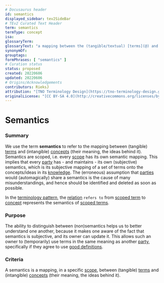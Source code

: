```yaml
---
# Docusaurus header
id: semantics
displayed_sidebar: tev2SideBar
# TEv2 Curated Text Header
term: semantics
termType: concept
isa:
glossaryTerm:
glossaryText: "a mapping between the (tangible/textual) [terms](@) and (intangible) ideas/[concepts](@) - their meaning."
synonymOf:
grouptags:
formPhrases: [ "semantics" ]
# Curation status
status: proposed
created: 20220606
updated: 20220606
# Origins/Acknowledgements
contributors: RieksJ
attribution: "[TNO Terminology Design](https://tno-terminology-design.github.io/tev2-specifications/docs)"
originalLicense: "[CC BY-SA 4.0](http://creativecommons.org/licenses/by-sa/4.0/?ref=chooser-v1)"
---
```


# Semantics

### Summary
We use the term **semantics** to refer to the mapping between (tangible) [terms](@) and (intangible) [concepts](@) (their meaning, the ideas behind it). Semantics are scoped, i.e. every [scope](@) has its own semantic mapping. This implies that every [party](@) has - and maintains - its own (subjective) semantics, which is its subjective mapping of a set of terms onto the concepts/ideas in its [knowledge](@). The (erroneous) assumption that [parties](@) would (automagically) share a semantics is the cause of many misunderstandings, and hence should be identified and deleted as soon as possible.

In the [terminology pattern](pattern:terminology@), the [relation](@) `refers to` from [scoped term](@) to [concept](@) represents the semantics of [scoped terms](@).

### Purpose
The ability to distinguish between (non)semantics helps us to better understand one another, because it makes one aware of the fact that semantics is subjective, and its owner can update it. This allows such an owner to (temporarily) use terms in the same meaning as another [party](@), specifically if they agree to use [good definitions](@).

### Criteria
A semantics is a mapping, in a specific [scope](@), between (tangible) [terms](@) and (intangible) [concepts](@) (their meaning, the ideas behind it).
